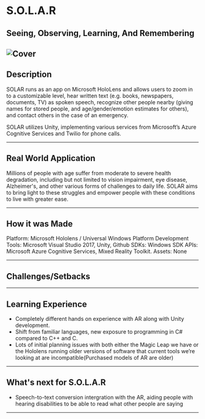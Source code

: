 

# S.O.L.A.R

## Seeing, Observing, Learning, And Remembering

![Cover](https://i.imgur.com/7MkG4m7.jpeg)
-----------------------------------------------------------------------------------------------------------------
## Description


SOLAR runs as an app on Microsoft HoloLens and allows users to zoom in to a customizable level, hear written text (e.g. books, newspapers, documents, TV) as spoken speech, recognize other people nearby (giving names for stored people, and age/gender/emotion estimates for others), and contact others in the case of an emergency.

SOLAR utilizes Unity, implementing various services from Microsoft’s Azure Cognitive Services and Twilio for phone calls.


-----------------------------------------------------------------------------------------------------------------
## Real World Application

Millions of people with age suffer from moderate to severe health degradation, including but not limited to vision impairment, eye disease, Alzheimer's, and other various forms of challenges to daily life. SOLAR aims to bring light to these struggles and empower people with these conditions to live with greater ease. 

-----------------------------------------------------------------------------------------------------------------

## How it was Made

Platform: Microsoft Hololens / Universal Windows Platform Development Tools: Microsoft Visual Studio 2017, Unity, Github SDKs: Windows SDK APIs: Microsoft Azure Cognitive Services, Mixed Reality Toolkit. Assets: None

--------------------------------------------------------------------------------------------------------------------
## Challenges/Setbacks




-----------------------------------------------------------------------------------------------------------------
## Learning Experience
- Completely different hands on experience with AR along with Unity development. 
- Shift from familiar languages, new exposure to programming in C# compared to C++ and C. 
- Lots of initial planning issues with both either the Magic Leap we have or the Hololens running older versions of software that current tools we’re looking at are incompatible(Purchased models of AR are older)


-----------------------------------------------------------------------------------------------------------------
## What's next for S.O.L.A.R

- Speech-to-text conversion intergration with the AR, aiding people with hearing disabilities to be able to read what other people are saying

-----------------------------------------------------------------------------------------------------------------
